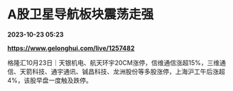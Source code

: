 # A股卫星导航板块震荡走强

**2023-10-23 05:23**

**https://www.gelonghui.com/live/1257482**

格隆汇10月23日｜天银机电、航天环宇20CM涨停，信维通信涨超15%，三维通信、天箭科技、通宇通讯、铖昌科技、龙洲股份等多股涨停，上海沪工午后涨超4%，该股早盘一度触及跌停。